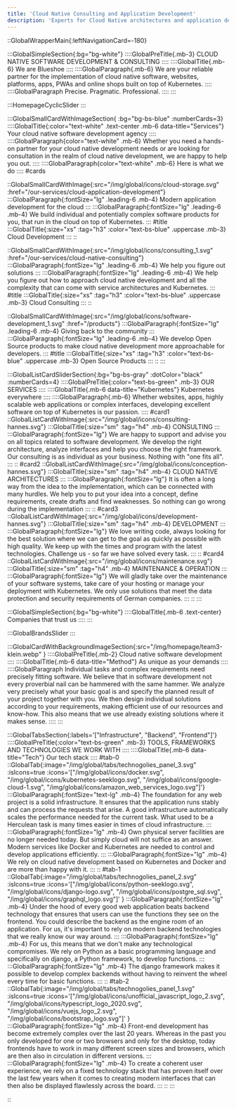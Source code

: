 ```yaml
---
title: 'Cloud Native Consulting and Application Development'
description: 'Experts for Cloud Native architectures and application development. We help you on the path to become a fully cloud native company.'
---
```

::GlobalWrapperMain{:leftNavigationCard=-180}

:::GlobalSimpleSection{:bg="bg-white"}
::::GlobalPreTitle{.mb-3}
CLOUD NATIVE SOFTWARE DEVELOPMENT & CONSULTING
::::
::::GlobalTitle{.mb-6}
We are Blueshoe
::::
::::GlobalParagraph{.mb-6}
We are your reliable partner for the implementation of cloud native software, websites, platforms, apps, PWAs and online shops built on top of Kubernetes.
::::
::::GlobalParagraph
Precise. Pragmatic. Professional.
::::
:::


:::HomepageCyclicSlider
:::


:::GlobalSmallCardWithImageSection{ :bg="bg-bs-blue" :numberCards=3}
::::GlobalTitle{:color="text-white" .text-center .mb-6 data-title="Services"}
Your cloud native software development agency
::::
::::GlobalParagraph{color="text-white" .mb-6}
Whether you need a hands-on partner for your cloud native development needs or are looking for consultation in the realm of cloud native development, we are happy to help you out.
::::
::::GlobalParagraph{color="text-white" .mb-6}
Here is what we do
::::
#cards

::GlobalSmallCardWithImage{:src="/img/global/icons/cloud-storage.svg" :href="/our-services/cloud-application-development"}
:::GlobalParagraph{:fontSize="lg" .leading-6 .mb-4}
Modern application development for the cloud
:::
:::GlobalParagraph{:fontSize="lg" .leading-6 .mb-4}
We build individual and potentially complex software products for you, that run in the cloud on top of Kubernetes.
:::
#title
:::GlobalTitle{:size="xs" :tag="h3" :color="text-bs-blue" .uppercase .mb-3}
Cloud Development
:::
::

::GlobalSmallCardWithImage{:src="/img/global/icons/consulting_1.svg" :href="/our-services/cloud-native-consulting"}
:::GlobalParagraph{:fontSize="lg" .leading-6 .mb-4}
We help you figure out solutions
:::
:::GlobalParagraph{:fontSize="lg" .leading-6 .mb-4}
We help you figure out how to approach cloud native development and all the complexity that can come with service architectures and Kubernetes.
:::
#title
:::GlobalTitle{:size="xs" :tag="h3" :color="text-bs-blue" .uppercase .mb-3}
Cloud Consulting
:::
::

::GlobalSmallCardWithImage{:src="/img/global/icons/software-development_1.svg" :href="/products"}
:::GlobalParagraph{:fontSize="lg" .leading-6 .mb-4}
Giving back to the community
:::
:::GlobalParagraph{:fontSize="lg" .leading-6 .mb-4}
We develop Open Source products to make cloud native development more approachable for developers.
:::
#title
:::GlobalTitle{:size="xs" :tag="h3" :color="text-bs-blue" .uppercase .mb-3}
Open Source Products
:::
::
:::


:::GlobalListCardSliderSection{:bg="bg-bs-gray" :dotColor="black" :numberCards=4}
::::GlobalPreTitle{:color="text-bs-green" .mb-3}
OUR SERVICES
::::
::::GlobalTitle{.mb-6 data-title="Kubernetes"}
Kubernetes everywhere
::::
::::GlobalParagraph{.mb-6}
Whether websites, apps, highly scalable web applications or complex interfaces, developing excellent software on top of Kubernetes is our passion.
::::
#card1
::GlobalListCardWithImage{:src="/img/global/icons/consulting-hannes.svg"}
:::GlobalTitle{:size="sm" :tag="h4" .mb-4}
CONSULTING
:::
:::GlobalParagraph{:fontSize="lg"}
We are happy to support and advise you on all topics related to software development. We develop the right architecture, analyze interfaces and help you choose the right framework. Our consulting is as individual as your business. Nothing with "one fits all".
:::
::
#card2
::GlobalListCardWithImage{:src="/img/global/icons/conception-hannes.svg"}
:::GlobalTitle{:size="sm" :tag="h4" .mb-4}
CLOUD NATIVE ARCHITECTURES
:::
:::GlobalParagraph{:fontSize="lg"}
It is often a long way from the idea to the implementation, which can be connected with many hurdles. We help you to put your idea into a concept, define requirements, create drafts and find weaknesses. So nothing can go wrong during the implementation
:::
::
#card3
::GlobalListCardWithImage{:src="/img/global/icons/development-hannes.svg"}
:::GlobalTitle{:size="sm" :tag="h4" .mb-4}
DEVELOPMENT
:::
:::GlobalParagraph{:fontSize="lg"}
We love writing code, always looking for the best solution where we can get to the goal as quickly as possible with high quality. We keep up with the times and program with the latest technologies. Challenge us - so far we have solved every task.
:::
::
#card4
::GlobalListCardWithImage{:src="/img/global/icons/maintenance.svg"}
:::GlobalTitle{:size="sm" :tag="h4" .mb-4}
MAINTENANCE & OPERATION
:::
:::GlobalParagraph{:fontSize="lg"}
We will gladly take over the maintenance of your software systems, take care of your hosting or manage your deployment with Kubernetes. We only use solutions that meet the data protection and security requirements of German companies.
:::
::
:::


:::GlobalSimpleSection{:bg="bg-white"}
::::GlobalTitle{.mb-6 .text-center}
Companies that trust us
::::
:::


:::GlobalBrandsSlider
:::


:::GlobalCardWithBackgroundImageSection{:src="/img/homepage/team3-klein.webp" }
::::GlobalPreTitle{.mb-2}
Cloud native software development
::::
::::GlobalTitle{.mb-6 data-title="Method"}
As unique as your demands
::::
::::GlobalParagraph
Individual tasks and complex requirements need precisely fitting software. We believe that in software development not every proverbial nail can be hammered with the same hammer. We analyze very precisely what your basic goal is and specify the planned result of your project together with you. We then design individual solutions according to your requirements, making efficient use of our resources and know-how. This also means that we use already existing solutions where it makes sense.
::::
:::


:::GlobalTabsSection{:labels='["Infrastructure", "Backend", "Frontend"]'}
::::GlobalPreTitle{:color="text-bs-green" .mb-3}
TOOLS, FRAMEWORKS AND TECHNOLOGIES WE WORK WITH
::::
::::GlobalTitle{.mb-6 data-title="Tech"}
Our tech stack
::::
#tab-0
::GlobalTab{:image="/img/global/tabs/technogolies_panel_3.svg" :isIcons=true :icons='["/img/global/icons/docker.svg", "/img/global/icons/kubernetes-seeklogo.svg", "/img/global/icons/google-cloud-1.svg", "/img/global/icons/amazon_web_services_logo.svg"]'}
:::GlobalParagraph{:fontSize="text-lg" .mb-4}
The foundation for any web project is a solid infrastructure. It ensures that the application runs stably and can process the requests that arise. A good infrastructure automatically scales the performance needed for the current task. What used to be a Herculean task is many times easier in times of cloud infrastructure.
:::
:::GlobalParagraph{:fontSize="lg" .mb-4}
Own physical server facilities are no longer needed today. But simply cloud will not suffice as an answer. Modern services like Docker and Kubernetes are needed to control and develop applications efficiently.
:::
:::GlobalParagraph{:fontSize="lg" .mb-4}
We rely on cloud native development based on Kubernetes and Docker and are more than happy with it.
:::
::
#tab-1
::GlobalTab{:image="/img/global/tabs/technogolies_panel_2.svg" :isIcons=true :icons='["/img/global/icons/python-seeklogo.svg", "/img/global/icons/django-logo.svg", "/img/global/icons/postgre_sql.svg", "/img/global/icons/graphql_logo.svg"]'  }
:::GlobalParagraph{:fontSize="lg" .mb-4}
Under the hood of every good web application beats backend technology that ensures that users can use the functions they see on the frontend. You could describe the backend as the engine room of an application. For us, it's important to rely on modern backend technologies that we really know our way around.
:::
:::GlobalParagraph{:fontSize="lg" .mb-4}
For us, this means that we don't make any technological compromises. We rely on Python as a basic programming language and specifically on django, a Python framework, to develop functions.
:::
:::GlobalParagraph{:fontSize="lg" .mb-4}
The django framework makes it possible to develop complex backends without having to reinvent the wheel every time for basic functions.
:::
::
#tab-2
::GlobalTab{:image="/img/global/tabs/technogolies_panel_1.svg" :isIcons=true :icons='["/img/global/icons/unofficial_javascript_logo_2.svg", "/img/global/icons/typescript_logo_2020.svg", "/img/global/icons/vuejs_logo_2.svg", "/img/global/icons/bootstrap_logo.svg"]'  }
:::GlobalParagraph{:fontSize="lg" .mb-4}
Front-end development has become extremely complex over the last 20 years. Whereas in the past you only developed for one or two browsers and only for the desktop, today frontends have to work in many different screen sizes and browsers, which are then also in circulation in different versions.
:::
:::GlobalParagraph{:fontSize="lg" .mb-4}
To create a coherent user experience, we rely on a fixed technology stack that has proven itself over the last few years when it comes to creating modern interfaces that can then also be displayed flawlessly across the board.
:::
::
:::

::



